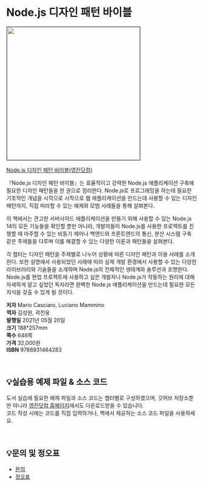 # Node.js 디자인 패턴 바이블

<img src="https://www.youngjin.com/images/book_cover/9788931464283.jpg" height="350px" style="border: 2px solid grey;">

[Node.js 디자인 패턴 바이블(영진닷컴)](https://blog.naver.com/ydot/222302615292)

『Node.js 디자인 패턴 바이블』는 효율적이고 강력한 Node.js 애플리케이션 구축에 필요한 디자인 패턴들을 한 권으로 정리한다. Node.js로 프로그래밍을 하는데 필요한 기초적인 개념을 시작으로 시작으로 웹 애플리케이션을 만드는데 사용할 수 있는 디자인 패턴까지, 직접 따라할 수 있는 예제와 모범 사례들을 통해 살펴본다.

이 책에서는 견고한 서버사이드 애플리케이션을 만들기 위해 사용할 수 있는 Node.js 14의 모든 기능들을 확인할 뿐만 아니라, 개발자들이 Node.js를 사용한 프로젝트를 진행할 때 마주할 수 있는 비동기 제어나 백엔드와 프론트엔드의 통신, 분산 시스템 구축 같은 주제들을 다루며 이를 해결할 수 있는 다양한 이론과 패턴들을 살펴본다.

각 챕터는 디자인 패턴을 주제별로 나누어 상황에 따른 디자인 패턴과 이용 사례를 소개한다. 또한 설명에서 사용되었던 사례에 따라 실제 개발 환경에서 사용할 수 있는 다양한 라이브러리와 기술들을 소개하며 Node.js의 전체적인 생태계와 솔루션과 조명한다. Node.js를 현업 프로젝트에 사용하고 싶은 개발자나 Node.js가 작동하는 원리에 대해 자세하게 알고 싶었던 독자라면 완벽한 Node.js 애플리케이션을 만드는데 필요한 모든 지식을 갖출 수 있게 될 것이다.

**저자** Mario Casciaro, Luciano Mammino  
**역자** 김성원, 곽천웅  
**발행일** 2021년 05월 20일  
**크기** 188*257mm   
**쪽수** 648쪽  
**가격** 32,000원  
**ISBN** 9788931464283  

<br>

## 💡실습용 예제 파일 & 소스 코드
도서 실습에 필요한 예제 파일과 소스 코드는 챕터별로 구성하였으며, 깃허브 저장소뿐만 아니라 [영진닷컴 홈페이지](https://www.youngjin.com/reader/pds/pds.asp)에서도 다운로드받을 수 있습니다.  
코드 작성 시에는 코드를 직접 입력하거나, 책에서 제공하는 소스 코드 파일을 사용하세요.

<br>

## 💡문의 및 정오표
- [문의](mailto:Support@youngjin.com)
- [정오표](https://www.youngjin.com/Artyboard/mboard.asp?strBoardID=errata)
